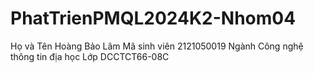 # PhatTrienPMQL2024K2-Nhom04
Họ và Tên Hoàng Bảo Lâm
Mã sinh viên 2121050019
Ngành Công nghệ thông tin địa học
Lớp DCCTCT66-08C
